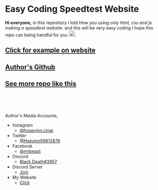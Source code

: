 # Easy Coding Speedtest Website
**Hi everyone,** in this repository i told _How you using only html, css and js making a speedtest website._ and this will be very easy coding I hope this repo can being handful for you <img src="https://github.githubassets.com/images/icons/emoji/unicode/1f970.png?v8" width="20px" height="20px">.

## [Click for example on website](https://futuree.netlify.app/apps/speedtest)

## [Author's Github](https://github.com/Huseyin-Cinar)

## [See more repo like this](https://github.com/Huseyin-Cinar?tab=repositories)
<br><br><br>

 Author's Media Accounts;
   - Instagram
     - [@huseyinn.cinar](https://instagram.com/huseyinn.cinar)
   - Twitter
     - [@Hseyinn59612876](https://twitter.com/Hseyinn59612876)
   - Facebook
     - [@mrbeast](https://facebook.com/mrbeast6000)
   - Discord
     - [Black Death#3957](https://discord.com/users/782246367204605953)
   - Discord Server
     - [Join](https://futuree.netlify.app/dc)
   - My Website
     - [Click](https://futuree.netlify.app/en)
